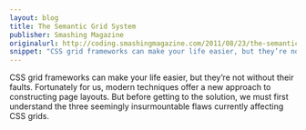 ```yaml
---
layout: blog
title: The Semantic Grid System
publisher: Smashing Magazine
originalurl: http://coding.smashingmagazine.com/2011/08/23/the-semantic-grid-system-page-layout-for-tomorrow/
snippet: "CSS grid frameworks can make your life easier, but they’re not without their faults. Fortunately for us, modern techniques offer a new approach to constructing page layouts. But before getting to the solution, we must first understand the three seemingly insurmountable flaws currently affecting CSS grids."
---
```


CSS grid frameworks can make your life easier, but they’re not without their faults. Fortunately for us, modern techniques offer a new approach to constructing page layouts. But before getting to the solution, we must first understand the three seemingly insurmountable flaws currently affecting CSS grids.